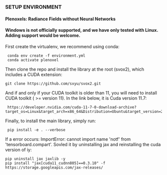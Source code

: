 ### SETUP ENVIRONMENT
#### Plenoxels: Radiance Fields without Neural Networks
#### Windows is not officially supported, and we have only tested with Linux. Adding support would be welcome.
First create the virtualenv, we recommend using conda:
        
        
     conda env create -f environment.yml
     conda activate plenoxel

Then clone the repo and install the library at the root (svox2), which includes a CUDA extension:


    git clone https://github.com/sxyu/svox2.git

And if and only if your CUDA toolkit is older than 11, you will need to install CUDA toolkit ( >= version 11). In the link below, it is Cuda version 11.7:

     https://developer.nvidia.com/cuda-11-7-0-download-archive?target_os=Linux&target_arch=x86_64&Distribution=Ubuntu&target_version=20.04&target_type=deb_local

Finally, to install the main library, simply run:

     pip install -e . --verbose

If a error occurs: ImportError: cannot import name 'notf' from 'tensorboard.compart'. Sovled it by uninstalling jax and reinstalling the cuda version of iy: 

    pip uninstall jax jaxlib -y
    pip install "jax[cuda11_cudnn805]==0.3.10" -f https://storage.googleapis.com/jax-releases/
